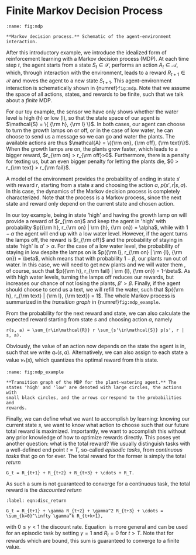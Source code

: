 # Finite Markov Decision Process


```{figure} ../../_static/lecture_specific/reinforcement/mdp.png
:name: fig:mdp

**Markov decision process.** Schematic of the agent-environment
interaction.
```

After this introductory example, we introduce the idealized form of
reinforcement learning with a Markov decision process (MDP). At each
time step $t$, the agent starts from a state $S_t\in \mathcal{S}$,
performs an action $A_t\in\mathcal{A}$, which, through interaction with
the environment, leads to a reward $R_{t+1}\in \mathcal{R}$ and moves
the agent to a new state $S_{t+1}$. This agent-environment interaction
is schematically shown in {numref}`fig:mdp`. Note that we assume the space of all actions, states, and rewards to be finite, such that we talk about a *finite* MDP.

For our toy example, the sensor we have only shows whether the water
level is high (h) or low (l), so that the state space of our agent is
$\mathcal{S} = \{ {\rm h}, {\rm l} \}$. In both cases, our agent can
choose to turn the growth lamps on or off, or in the case of low water,
he can choose to send us a message so we can go and water the plants.
The available actions are thus
$\mathcal{A} = \{{\rm on}, {\rm off}, {\rm text}\}$. When the growth
lamps are on, the plants grow faster, which leads to a bigger reward,
$r_{\rm on} > r_{\rm off}>0$. Furthermore, there is a penalty for
texting us, but an even bigger penalty for letting the plants die,
$0 > r_{\rm text} > r_{\rm fail}$.

A model of the environment provides the probability of ending in state
$s'$ with reward $r$, starting from a state $s$ and choosing the action
$a$, $p(s', r | s, a)$. In this case, the dynamics of the Markov
decision process is completely characterized. Note that the process is a
Markov process, since the next state and reward only depend on the
current state and chosen action.

In our toy example, being in state 'high' and having the growth lamp on
will provide a reward of $r_{\rm on}$ and keep the agent in 'high' with
probability $p({\rm h}, r_{\rm on} | \rm {h}, {\rm on}) = \alpha$, while
with $1-\alpha$ the agent will end up with a low water level. However,
if the agent turns the lamps off, the reward is $r_{\rm off}$ and the
probability of staying in state 'high' is $\alpha' > \alpha$. For the
case of a low water level, the probability of staying in low despite the
lamps on is $p({\rm l}, r_{\rm on} | \rm {l}, {\rm on}) = \beta$, which
means that with probability $1 - \beta$, our plants run out of water. In
this case, we will need to get new plants and we will water them , of
course, such that
$p({\rm h}, r_{\rm fail} | \rm {l}, {\rm on}) = 1-\beta$. As with high
water levels, turning the lamps off reduces our rewards, but increases
our chance of not losing the plants, $\beta' > \beta$. Finally, if the
agent should choose to send us a text, we will refill the water, such
that $p({\rm h}, r_{\rm text} | {\rm l}, {\rm text}) = 1$. The whole
Markov process is summarized in the *transition graph* in {numref}`fig:mdp_example`.

From the probability for the next reward and state, we can also
calculate the expected reward starting from state $s$ and choosing
action $a$, namely

```{math}
r(s, a) = \sum_{r\in\mathcal{R}} r \sum_{s'\in\mathcal{S}} p(s', r | s, a).
```

Obviously, the value of an action now depends on the state the agent is
in, such that we write $q_* (s, a)$. Alternatively, we can also assign
to each state a value $v_*(s)$, which quantizes the optimal reward from
this state.

```{figure} ../../_static/lecture_specific/reinforcement/mdp_example.png
:name: fig:mdp_example

**Transition graph of the MDP for the plant-watering agent.** The
states 'high' and 'low' are denoted with large circles, the actions with
small black circles, and the arrows correspond to the probabilities and
rewards.
```

Finally, we can define what we want to accomplish by learning: knowing
our current state $s$, we want to know what action to choose such that
our future total reward is maximized. Importantly, we want to accomplish
this without any prior knowledge of how to optimize rewards directly.
This poses yet another question: what is the total reward? We usually
distinguish tasks with a well-defined end point $t=T$, so-called
*episodic tasks*, from *continuous tasks* that go on for ever. The total
reward for the former is simply the total *return*

```{math}
G_t = R_{t+1} + R_{t+2} + R_{t+3} + \cdots + R_T.
```

As such a sum is not guaranteed to converge for a continuous task, the total reward is the *discounted return*

```{math}
:label: eqn:disc_return

G_t = R_{t+1} + \gamma R_{t+2} + \gamma^2 R_{t+3} + \cdots = \sum_{k=0}^\infty \gamma^k R_{t+k+1},
```

with $0 \leq \gamma <  1$ the discount rate.
Equation [](eqn:disc_return) is more general and can be used for an
episodic task by setting $\gamma = 1$ and $R_t = 0$ for $t>T$. Note that
for rewards which are bound, this sum is guaranteed to converge to a
finite value.




